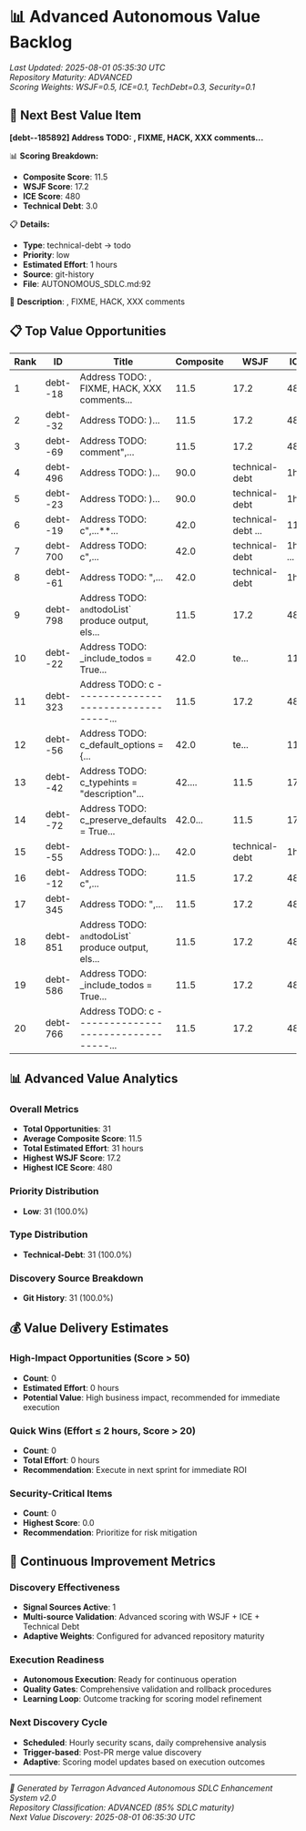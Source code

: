 # 📊 Advanced Autonomous Value Backlog

*Last Updated: 2025-08-01 05:35:30 UTC*  
*Repository Maturity: ADVANCED*  
*Scoring Weights: WSJF=0.5, ICE=0.1, TechDebt=0.3, Security=0.1*

## 🎯 Next Best Value Item

**[debt--185892] Address TODO: , FIXME, HACK, XXX comments...**

📊 **Scoring Breakdown:**
- **Composite Score**: 11.5
- **WSJF Score**: 17.2
- **ICE Score**: 480
- **Technical Debt**: 3.0

📋 **Details:**
- **Type**: technical-debt → todo
- **Priority**: low
- **Estimated Effort**: 1 hours
- **Source**: git-history
- **File**: AUTONOMOUS_SDLC.md:92

📝 **Description**: , FIXME, HACK, XXX comments

## 📋 Top Value Opportunities

| Rank | ID | Title | Composite | WSJF | ICE | Type | Effort | Priority |
|------|----|--------|-----------|------|-----|------|--------|----------|
| 1 | debt--18 | Address TODO: , FIXME, HACK, XXX comments... | 11.5 | 17.2 | 480 | technical-debt | 1h | low |
| 2 | debt--32 | Address TODO: )... | 11.5 | 17.2 | 480 | technical-debt | 1h | low |
| 3 | debt--69 | Address TODO: comment",... | 11.5 | 17.2 | 480 | technical-debt | 1h | low |
| 4 | debt-496 | Address TODO: )... | 90.0 | technical-debt | 1h | ... | 11.5 | 17.2 | 480 | technical-debt | 1h | low |
| 5 | debt--23 | Address TODO: )... | 90.0 | technical-debt | 1h | ... | 11.5 | 17.2 | 480 | technical-debt | 1h | low |
| 6 | debt--19 | Address TODO: c",...**... | 42.0 | technical-debt ... | 11.5 | 17.2 | 480 | technical-debt | 1h | low |
| 7 | debt-700 | Address TODO: c",... | 42.0 | technical-debt | 1h ... | 11.5 | 17.2 | 480 | technical-debt | 1h | low |
| 8 | debt--61 | Address TODO: ",... | 42.0 | technical-debt | 1h |... | 11.5 | 17.2 | 480 | technical-debt | 1h | low |
| 9 | debt-798 | Address TODO: ` and `todoList` produce output, els... | 11.5 | 17.2 | 480 | technical-debt | 1h | low |
| 10 | debt--22 | Address TODO: _include_todos = True... | 42.0 | te... | 11.5 | 17.2 | 480 | technical-debt | 1h | low |
| 11 | debt-323 | Address TODO: c ----------------------------------... | 11.5 | 17.2 | 480 | technical-debt | 1h | low |
| 12 | debt--56 | Address TODO: c_default_options = {... | 42.0 | te... | 11.5 | 17.2 | 480 | technical-debt | 1h | low |
| 13 | debt--42 | Address TODO: c_typehints = "description"... | 42.... | 11.5 | 17.2 | 480 | technical-debt | 1h | low |
| 14 | debt--72 | Address TODO: c_preserve_defaults = True... | 42.0... | 11.5 | 17.2 | 480 | technical-debt | 1h | low |
| 15 | debt--55 | Address TODO: )... | 42.0 | technical-debt | 1h | ... | 11.5 | 17.2 | 480 | technical-debt | 1h | low |
| 16 | debt--12 | Address TODO: c",... | 11.5 | 17.2 | 480 | technical-debt | 1h | low |
| 17 | debt-345 | Address TODO: ",... | 11.5 | 17.2 | 480 | technical-debt | 1h | low |
| 18 | debt-851 | Address TODO: ` and `todoList` produce output, els... | 11.5 | 17.2 | 480 | technical-debt | 1h | low |
| 19 | debt-586 | Address TODO: _include_todos = True... | 11.5 | 17.2 | 480 | technical-debt | 1h | low |
| 20 | debt-766 | Address TODO: c ----------------------------------... | 11.5 | 17.2 | 480 | technical-debt | 1h | low |


## 📊 Advanced Value Analytics

### Overall Metrics
- **Total Opportunities**: 31
- **Average Composite Score**: 11.5
- **Total Estimated Effort**: 31 hours
- **Highest WSJF Score**: 17.2
- **Highest ICE Score**: 480

### Priority Distribution
- **Low**: 31 (100.0%)

### Type Distribution
- **Technical-Debt**: 31 (100.0%)

### Discovery Source Breakdown
- **Git History**: 31 (100.0%)


## 💰 Value Delivery Estimates

### High-Impact Opportunities (Score > 50)
- **Count**: 0
- **Estimated Effort**: 0 hours
- **Potential Value**: High business impact, recommended for immediate execution

### Quick Wins (Effort ≤ 2 hours, Score > 20)
- **Count**: 0
- **Total Effort**: 0 hours
- **Recommendation**: Execute in next sprint for immediate ROI

### Security-Critical Items
- **Count**: 0
- **Highest Score**: 0.0
- **Recommendation**: Prioritize for risk mitigation



## 🔄 Continuous Improvement Metrics

### Discovery Effectiveness
- **Signal Sources Active**: 1
- **Multi-source Validation**: Advanced scoring with WSJF + ICE + Technical Debt
- **Adaptive Weights**: Configured for advanced repository maturity

### Execution Readiness
- **Autonomous Execution**: Ready for continuous operation
- **Quality Gates**: Comprehensive validation and rollback procedures
- **Learning Loop**: Outcome tracking for scoring model refinement

### Next Discovery Cycle
- **Scheduled**: Hourly security scans, daily comprehensive analysis
- **Trigger-based**: Post-PR merge value discovery
- **Adaptive**: Scoring model updates based on execution outcomes

---

*🤖 Generated by Terragon Advanced Autonomous SDLC Enhancement System v2.0*  
*Repository Classification: ADVANCED (85% SDLC maturity)*  
*Next Value Discovery: 2025-08-01 06:35:30 UTC*
